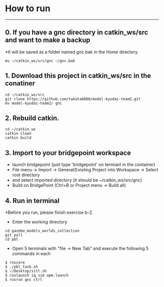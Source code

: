 # How to run
-----

## 0. If you have a gnc directory in catkin_ws/src and want to make a backup
*It will be saved as a folder named gnc.bak in the Home directory.
```
mv ~/catkin_ws/src/gnc ~/gnc.bak
```

## 1. Download this project in catkin_ws/src in the conatiner
```
cd ~/catkin_ws/src
git clone https://github.com/takata6080/model-kyudai-team2.git
mv model-kyudai-team2/ gnc
```

## 2. Rebuild catkin.
```
cd ~/catkin_ws
catkin clean
catkin build
```

## 3. Import to your bridgepoint workspace

* launch bridgepoint (just type 'bridgepoint' on termianl in the container)
* File menu -> Import -> General/Existing Project into Workspace -> Select root directory
* and select imported directory (it should be ~/catkin_ws/src/gnc)
* Build on BridgePoint (Ctrl+B or Project menu -> Build all)

## 4. Run in terminal

*Before you run, please finish exercise b-2.

- Enter the working directory
```
cd gazebo_models_worlds_collection
git pull
cd pbl
```

- Open 5 terminals with "file -> New Tab" and execute the following 5 commands in each
```
$ roscore
$ ./pbl_task.sh
$ ~/Desktop/sitl.sh
$ roslaunch iq_sim apm.launch
$ rosrun gnc ctrl
```
